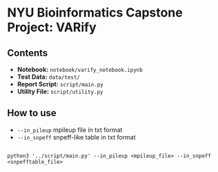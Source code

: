 # NYU Bioinformatics Capstone Project: VARify

## Contents
* **Notebook:** `notebook/varify_notebook.ipynb`
* **Test Data:** `data/test/`
* **Report Script:** `script/main.py` 
* **Utility File:** `script/utility.py`

## How to use
* `--in_pileup` mpileup file in txt format
* `--in_snpeff` snpeff-like table in txt format

```commandline

python3 '../script/main.py' --in_pileup <mpileup_file> --in_snpeff <snpefftable_file>

```
